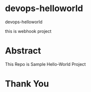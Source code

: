 # devops-helloworld

devops-helloworld

this is webhook project

# Abstract

This Repo is Sample Hello-World Project

# Thank You 

